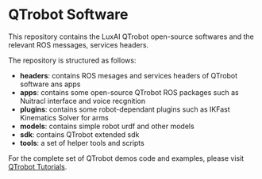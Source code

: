 # QTrobot Software
This repository contains the LuxAI QTrobot open-source softwares and the relevant ROS messages, services headers. 
  
The repository is structured as follows: 
 - **headers**: contains ROS mesages and services headers of QTrobot software ans apps 
 - **apps**: contains some open-source QTrobot ROS packages such as Nuitracl interface and voice recgnition
 - **plugins**: contains some robot-dependant plugins such as IKFast Kinematics Solver for arms
 - **models**: contains simple robot urdf and other models 
 - **sdk**: contains QTrobot extended sdk 
 - **tools**: a set of helper tools and scripts 

For the complete set of QTrobot demos code and examples, please visit [QTrobot Tutorials](https://github.com/luxai-qtrobot/tutorials). 

